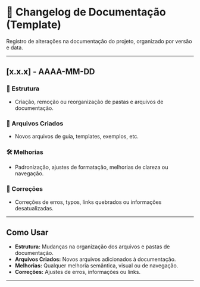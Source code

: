 # 📄 Changelog de Documentação (Template)

Registro de alterações na documentação do projeto, organizado por versão e data.

---

## [x.x.x] - AAAA-MM-DD

### 📂 Estrutura
- Criação, remoção ou reorganização de pastas e arquivos de documentação.

### 📝 Arquivos Criados
- Novos arquivos de guia, templates, exemplos, etc.

### 🛠️ Melhorias
- Padronização, ajustes de formatação, melhorias de clareza ou navegação.

### 🐞 Correções
- Correções de erros, typos, links quebrados ou informações desatualizadas.

---

## Como Usar

- **Estrutura:** Mudanças na organização dos arquivos e pastas de documentação.
- **Arquivos Criados:** Novos arquivos adicionados à documentação.
- **Melhorias:** Qualquer melhoria semântica, visual ou de navegação.
- **Correções:** Ajustes de erros, informações ou links.

---
